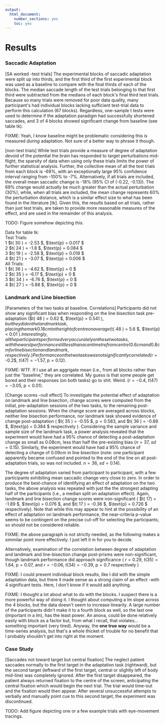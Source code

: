 ```yaml
---
output:
  html_document:
    number_sections: yes
    toc: yes
---
```

Results 
=======

### Saccadic Adaptation

[SA worked -test trials] The experimental blocks of saccadic adaptation were 
split up into thirds, and the first third of the first experimental block was
used as a baseline to compare with the final thirds of each of the blocks. The 
median saccade length of the test trials belonging to that first third
were subtracted from the medians of each block's final third test
trials.  Because so many trials were removed for poor data quality, many
participant's had individual blocks lacking sufficient test-trial data
to perform this calculation (67 blocks). Regardless, one-sample t tests
were used to determine if the adaptation paradigm had successfully
shortened saccades, and 3 of 4 blocks showed significant change from
baseline (see table tk).



FIXME: Yeah, I know baseline might be problematic considering this is measured
*during* adaptation. Not sure of a better way to phrase it though.

[non-test trials] While test trials provide a measure of
degree of adaptation devoid of the potential the brain has responded to target
perturbations mid-flight, the sparsity of data when using only these
trials limits the power of further statistical analysis. Further, the
collective mean of all the test trials from each block is -69\%, with an
exceptionally large 95\% confidence interval ranging from -100\% to
-7\%. Alternatively, if all trials are included, the overall mean
saccadic change is -18\% (95\% CI of (-0.22, -0.13)). The 69\% change
would actually be much greater than the actual perturbation (30\%),
while, when all trials are included, the mean change represents 60\% the
perturbation distance, which is a similar effect size to what has been
found in the literature [tk]. Given this, the results based on all
trials, rather than just test trials, are taken to provide more
reasonable measures of the effect, and are used in the remainder of this
analysis. 

TODO: Figure somehow depicting this. 

Data for table tk:  
Test Trials:  
1  $t( 30 ) = -2.53 $, $\text{p} = 0.017 $  
2  $t( 24 ) = -1.8 $, $\text{p} = 0.084 $  
3  $t( 19 ) = -2.58 $, $\text{p} = 0.018 $  
4  $t( 21 ) = -3.07 $, $\text{p} = 0.006 $  
All Trials:  
1 $t( 36 ) = -4.62 $, $\text{p} = 0 $  
2 $t( 35 ) = -6.17 $, $\text{p} = 0 $  
3 $t( 34 ) = -6.76 $, $\text{p} = 0 $  
4 $t( 27 ) = -5.88 $, $\text{p} = 0 $  



### Landmark and Line bisection

[Parameters of the two tasks at baseline. Correlations]
Participants did not show any significant bias when responding on the line
bisection task pre-adaptation ($t( 48 ) = 0.62 $, $\text{p} = 0.541 $), but they did on 
the landmark task, placing the mark 0.18cm to the 
right of centre on average ($t( 48 ) = 5.6 $, $\text{p} < 0.01 $). Interestingly, 
all the participants performed very accurately on these two tasks, with
the worst performance still less than a centimetre from centre (0.6cm
and 0.8cm for line bisection and landmark, respectively.) Performance on
the two tasks was not significantly correlated ($r = -0.2$, $t(47) =
-1.57$, $\text{p}=0.12$).


FIXME: WTF. If I use all an aggrigate mean (i.e., from all blocks rather
than just the "baseline," they are correlated. My guess is that some
people get bored and their responses (on both tasks) go to shit. Weird.
($r = -0.4$, $t(47) = -3.05$, $\text{p}<0.01$). 



[Change scores -null effect] To investigate the potential effect of
adaptation on landmark and line bisection, change scores were computed
from the initial, pre-adaptation sessions of the two tasks, to the
remaining post-adaptation sessions. When the change score are averaged
across blocks, neither line bisection performance, nor landmark task
showed evidence of change post-adaptation ( $t( 35 ) = -0.55 $,
$\text{p} = 0.583$, and $t( 36 ) = -0.88 $, $\text{p} = 0.384 $
respectively ).  Considering the sample variance and sample size of the
landmark task, a power analysis revealed that the experiment would have
had a 95\% chance of detecting a post-adaptation change as small as
0.08cm, less than half the pre-existing bias ($n = 37$, $sd = 0.15$).
Similarly, the experiment would have had a 95\% chance of detecting a
change of 0.09cm in line bisection (note: one participant apparently
became confused and pointed to the end of the line on all
post-adaptation trials, so was not included.  $n = 36$, $sd = 0.14$).

The degree of adaptation varied from participant to participant, with a few participants
exhibiting mean saccadic change very close to zero. In order to produce the best-chance
of identifying an effect of adaptation on the two tasks, the above
analysis was repeated with just the the strongest adapting half of the
participants (i.e., a median split on adaptation effect).  Again,
landmark and line bisection change scores were non-significant ( $t( 17)
= -1.89 $, $\text{p} = 0.076 $, and $t( 17 ) = -0.36 $, $\text{p} =
0.726 $ respectively). Note that while this may appear to hint at the
possibility of an effect of adaptation on landmark performance, the
near-criteria p-value seems to be contingent on the precise cut-off for
selecting the participants, so should not be considered reliable.

FIXME: the above paragraph is not strictly needed, as the following
makes a simmilar point more effectively. I just left it in for you to
decide.

Alternatively, examination of the correlation between degree of adaptation and
landmark and line-bisection change post-prisms were non-significant, though
landmark performance did approach significance (
$r = 0.29$, $t(35) = 1.84$, $\text{p} = 0.07$, and
$r = -0.06$, $t(34) = -0.39$, $\text{p} = 0.7$ respectively
)


FIXME: I could present individual block results, like I did with the
simple adaptation data, but there it made sense as a strong claim of an
effect -with 4 significant tests. Here, I don't know if it would add
anything.

FIXME: I thought a lot about what to do with the blocks. I suspect there is 
a more powerful way of doing it. I thought about computing a lm slope across
the 4 blocks, but the data doesn't seem to increase linearily. A large number of 
the participants didn't make it to a fourth block as well, so the last
one (important in a lm), has the least power. An anova, could be done
relatively easily with block as a factor but, from what I recall, that
violates... something important (very tired). Anyway, the **one true
way** would be a time-series analysis, but that's a whole thicket of
trouble for no benefit that I probably shouldn't get into right at the
moment.


### Case Study

[Saccades not toward target but central fixation] The neglect patient
saccades normally to the first target in the adaptation task
(rightward), but the second target (leftward of the first target,
central or slightly left of body mid-line) was completely ignored. After
the first target disappeared, the patient always returned fixation to
the centre of the screen, anticipating the central fixation which would
begin the next trial. The trial would time-out and the fixation would
then appear. After several unsuccessful attempts to verbally and
manually point cue to this second target, the experiment was
discontinued.

TODO: Add figure depicting one or a few example trials with eye-movement tracings.



